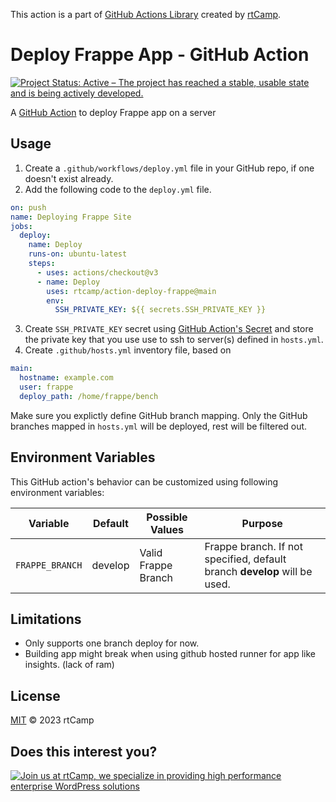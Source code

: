 This action is a part of [GitHub Actions Library](https://github.com/rtCamp/github-actions-library/) created
by [rtCamp](https://github.com/rtCamp/).

# Deploy Frappe App - GitHub Action

[![Project Status: Active – The project has reached a stable, usable state and is being actively developed.](https://www.repostatus.org/badges/latest/active.svg)](https://www.repostatus.org/#active)

A [GitHub Action](https://github.com/features/actions) to deploy Frappe app on a server


## Usage

1. Create a `.github/workflows/deploy.yml` file in your GitHub repo, if one doesn't exist already.
2. Add the following code to the `deploy.yml` file.

```yml
on: push
name: Deploying Frappe Site
jobs:
  deploy:
    name: Deploy
    runs-on: ubuntu-latest
    steps:
      - uses: actions/checkout@v3
      - name: Deploy
        uses: rtcamp/action-deploy-frappe@main
        env:
          SSH_PRIVATE_KEY: ${{ secrets.SSH_PRIVATE_KEY }}
```

3. Create `SSH_PRIVATE_KEY` secret
   using [GitHub Action's Secret](https://developer.github.com/actions/creating-workflows/storing-secrets) and store the
   private key that you use use to ssh to server(s) defined in `hosts.yml`.
4. Create `.github/hosts.yml` inventory file, based on 

```yml
main:
  hostname: example.com 
  user: frappe
  deploy_path: /home/frappe/bench

```

Make sure you explictly define GitHub branch mapping. Only the GitHub branches mapped in `hosts.yml` will be deployed, rest will be filtered out.

## Environment Variables

This GitHub action's behavior can be customized using following environment variables:

Variable          | Default | Possible  Values                                                    | Purpose
------------------|---------|---------------------------------------------------------------------|------------------------------------------------------------------------------------------------------------------------------------------------------------------------------------------------------------------------------------------------------------------------------------
`FRAPPE_BRANCH`  | develop | Valid Frappe Branch | Frappe branch. If not specified, default branch **develop** will be used.

## Limitations
- Only supports one branch deploy for now.
- Building app might break when using github hosted runner for app like insights. (lack of ram)

## License

[MIT](LICENSE) © 2023 rtCamp

## Does this interest you?

<a href="https://rtcamp.com/"><img src="https://rtcamp.com/wp-content/uploads/sites/2/2019/04/github-banner@2x.png" alt="Join us at rtCamp, we specialize in providing high performance enterprise WordPress solutions"></a>

